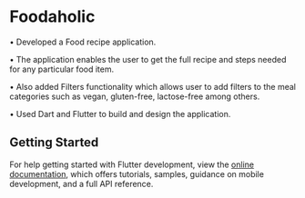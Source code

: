 # Foodaholic

• Developed a Food recipe application.

• The application enables the user to get the full recipe and steps needed for any particular food item.

• Also added Filters functionality which allows user to add filters to the meal categories such as vegan, gluten-free, lactose-free among others.

• Used Dart and Flutter to build and design the application.

## Getting Started

<!-- This project is a starting point for a Flutter application.

A few resources to get you started if this is your first Flutter project:

- [Lab: Write your first Flutter app](https://docs.flutter.dev/get-started/codelab)
- [Cookbook: Useful Flutter samples](https://docs.flutter.dev/cookbook) -->

For help getting started with Flutter development, view the
[online documentation](https://docs.flutter.dev/), which offers tutorials,
samples, guidance on mobile development, and a full API reference.
